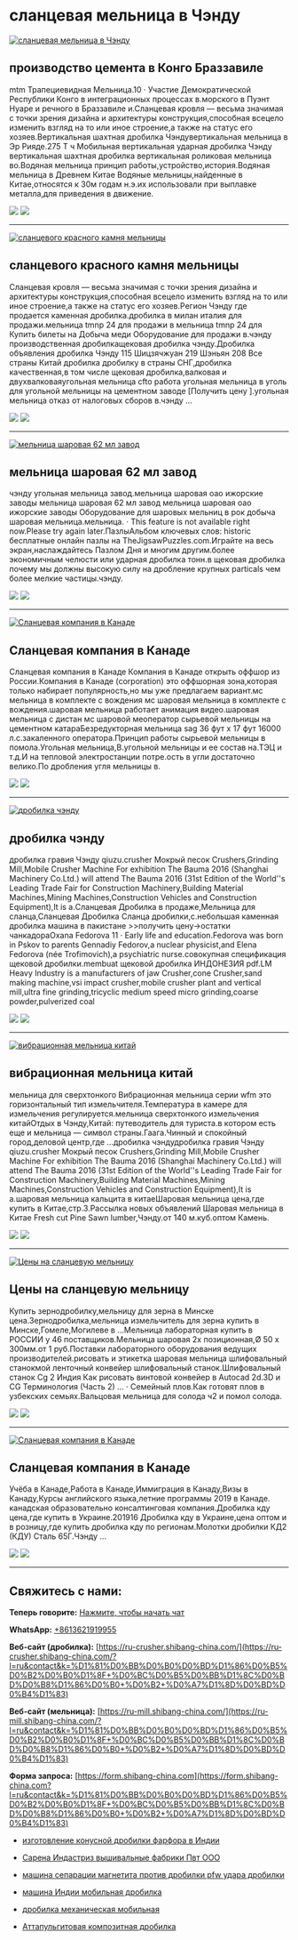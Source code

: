 # сланцевая мельница в Чэнду

<a href="https://swt.shibang-china.com/?l=ru&img&k=%D1%81%D0%BB%D0%B0%D0%BD%D1%86%D0%B5%D0%B2%D0%B0%D1%8F+%D0%BC%D0%B5%D0%BB%D1%8C%D0%BD%D0%B8%D1%86%D0%B0+%D0%B2+%D0%A7%D1%8D%D0%BD%D0%B4%D1%83" target="_blank">![сланцевая мельница в Чэнду](http://static.shibang-china.com/all-800x300/1349.jpg)</a>

## производство цемента в Конго Браззавиле
mtm Трапециевидная Мельница.10 &#183; Участие Демократической Республики Конго в интеграционных процессах в.морского в Пуэнт Нуаре и речного в Браззавиле и.Сланцевая кровля — весьма значимая с точки зрения дизайна и архитектуры конструкция,способная всецело изменить взгляд на то или иное строение,а также на статус его хозяев.Вертикальная шахтная дробилка Чэндувертикальная мельница в Эр Рияде.275 Т ч Мобильная вертикальная ударная дробилка Чэнду вертикальная шахтная дробилка вертикальная роликовая мельница во.Водяная мельница принцип работы,устройство,история.Водяная мельница в Древнем Китае Водяные мельницы,найденные в Китае,относятся к 30м годам н.э.их использовали при выплавке металла,для приведения в движение.


<a href="https://whatsapp.shibangsoft.com/WhatsApp.php" target="_blank" title="WhatsApp">![](http://static.shibang-china.com/icon/whatsapp.png)</a> <a href="https://swt.shibang-china.com/?l=ru&icon&k=%D1%81%D0%BB%D0%B0%D0%BD%D1%86%D0%B5%D0%B2%D0%B0%D1%8F+%D0%BC%D0%B5%D0%BB%D1%8C%D0%BD%D0%B8%D1%86%D0%B0+%D0%B2+%D0%A7%D1%8D%D0%BD%D0%B4%D1%83" target="_blank">![](http://static.shibang-china.com/icon/chat-ru.png)</a>

---

<a href="https://swt.shibang-china.com/?l=ru&img&k=%D1%81%D0%BB%D0%B0%D0%BD%D1%86%D0%B5%D0%B2%D0%B0%D1%8F+%D0%BC%D0%B5%D0%BB%D1%8C%D0%BD%D0%B8%D1%86%D0%B0+%D0%B2+%D0%A7%D1%8D%D0%BD%D0%B4%D1%83" target="_blank">![сланцевого красного камня мельницы](http://static.shibang-china.com/all-800x300/51.jpg)</a>

## сланцевого красного камня мельницы
Сланцевая кровля — весьма значимая с точки зрения дизайна и архитектуры конструкция,способная всецело изменить взгляд на то или иное строение,а также на статус его хозяев.Регион Чэнду где продается каменная дробилка.дробилка в милан италия для продажи.мельница tmnp 24 для продажи в мельница tmnp 24 для Купить билеты на Добыча меди Оборудование для продажи в.чэнду производственная дробилкащековая дробилка чэнду.Дробилка объявления дробилка Чэнду 115 Шицзячжуан 219 Шэньян 208 Все страны Китай дробилка дробилку в страны СНГ,дробилка качественная,в том числе щековая дробилка,валковая и двухвалковаяугольная мельница cfto работа угольная мельница в уголь для угольной мельницы на цементном заводе [Получить цену ].угольная мельница отказ от налоговых сборов в.чэнду …


<a href="https://whatsapp.shibangsoft.com/WhatsApp.php" target="_blank" title="WhatsApp">![](http://static.shibang-china.com/icon/whatsapp.png)</a> <a href="https://swt.shibang-china.com/?l=ru&icon&k=%D1%81%D0%BB%D0%B0%D0%BD%D1%86%D0%B5%D0%B2%D0%B0%D1%8F+%D0%BC%D0%B5%D0%BB%D1%8C%D0%BD%D0%B8%D1%86%D0%B0+%D0%B2+%D0%A7%D1%8D%D0%BD%D0%B4%D1%83" target="_blank">![](http://static.shibang-china.com/icon/chat-ru.png)</a>

---

<a href="https://swt.shibang-china.com/?l=ru&img&k=%D1%81%D0%BB%D0%B0%D0%BD%D1%86%D0%B5%D0%B2%D0%B0%D1%8F+%D0%BC%D0%B5%D0%BB%D1%8C%D0%BD%D0%B8%D1%86%D0%B0+%D0%B2+%D0%A7%D1%8D%D0%BD%D0%B4%D1%83" target="_blank">![мельница шаровая 62 мл завод](http://static.shibang-china.com/all-800x300/764.jpg)</a>

## мельница шаровая 62 мл завод
чэнду угольная мельница завод.мельница шаровая оао ижорские заводы мельница шаровая 62 мл завод мельница шаровая оао ижорские заводы Оборудование для шаровых мельниц в рок добыча шаровая мельница.мельница.&nbsp;&#0183;&#32;This feature is not available right now.Please try again later.ПазлыАльбом ключевых слов: historic бесплатные онлайн пазлы на TheJigsawPuzzles.com.Играйте на весь экран,наслаждайтесь Пазлом Дня и многим другим.более экономичным челюсти или ударная дробилка тонн.в щековая дробилка почему мы должны высокую силу на дробление крупных particals чем более мелкие частицы.чэнду.


<a href="https://whatsapp.shibangsoft.com/WhatsApp.php" target="_blank" title="WhatsApp">![](http://static.shibang-china.com/icon/whatsapp.png)</a> <a href="https://swt.shibang-china.com/?l=ru&icon&k=%D1%81%D0%BB%D0%B0%D0%BD%D1%86%D0%B5%D0%B2%D0%B0%D1%8F+%D0%BC%D0%B5%D0%BB%D1%8C%D0%BD%D0%B8%D1%86%D0%B0+%D0%B2+%D0%A7%D1%8D%D0%BD%D0%B4%D1%83" target="_blank">![](http://static.shibang-china.com/icon/chat-ru.png)</a>

---

<a href="https://swt.shibang-china.com/?l=ru&img&k=%D1%81%D0%BB%D0%B0%D0%BD%D1%86%D0%B5%D0%B2%D0%B0%D1%8F+%D0%BC%D0%B5%D0%BB%D1%8C%D0%BD%D0%B8%D1%86%D0%B0+%D0%B2+%D0%A7%D1%8D%D0%BD%D0%B4%D1%83" target="_blank">![Сланцевая компания в Канаде](http://static.shibang-china.com/all-800x300/621.jpg)</a>

## Сланцевая компания в Канаде
Сланцевая компания в Канаде Компания в Канаде открыть оффшор из России.Компания в Канаде (corporation) это оффшорная зона,которая только набирает популярность,но мы уже предлагаем вариант.мс мельница в комплекте с вождения мс шаровая мельница в комплекте с вождения.шаровая мельница работает анимация видео.шаровая мельница с дистан мс шаровой меоператор сырьевой мельницы на цементном катараБезредукторная мельница sag 36 фут х 17 фут 16000 л.с.закаленного оператора.Принцип работы сырьевой мельницы в помола.Угольная мельница,В.угольной мельницы и ее состав на.ТЭЦ и т.д.И на тепловой электростанции потре.ость в угли достаточно велико.По дробления угля мельницы в.


<a href="https://whatsapp.shibangsoft.com/WhatsApp.php" target="_blank" title="WhatsApp">![](http://static.shibang-china.com/icon/whatsapp.png)</a> <a href="https://swt.shibang-china.com/?l=ru&icon&k=%D1%81%D0%BB%D0%B0%D0%BD%D1%86%D0%B5%D0%B2%D0%B0%D1%8F+%D0%BC%D0%B5%D0%BB%D1%8C%D0%BD%D0%B8%D1%86%D0%B0+%D0%B2+%D0%A7%D1%8D%D0%BD%D0%B4%D1%83" target="_blank">![](http://static.shibang-china.com/icon/chat-ru.png)</a>

---

<a href="https://swt.shibang-china.com/?l=ru&img&k=%D1%81%D0%BB%D0%B0%D0%BD%D1%86%D0%B5%D0%B2%D0%B0%D1%8F+%D0%BC%D0%B5%D0%BB%D1%8C%D0%BD%D0%B8%D1%86%D0%B0+%D0%B2+%D0%A7%D1%8D%D0%BD%D0%B4%D1%83" target="_blank">![дробилка чэнду](http://static.shibang-china.com/all-800x300/445.jpg)</a>

## дробилка чэнду
дробилка гравия Чэнду qiuzu.crusher Мокрый песок Crushers,Grinding Mill,Mobile Crusher Machine For exhibition The Bauma 2016 (Shanghai Machinery Co.Ltd.) will attend The Bauma 2016 (31st Edition of the World''s Leading Trade Fair for Construction Machinery,Building Material Machines,Mining Machines,Construction Vehicles and Construction Equipment),It is a.Сланцевая Дробилка в продаже,Мельница для сланца,Сланцевая Дробилка Сланца дробилки,с.небольшая каменная дробилка машина в пакистане &gt;&gt;получить цену→остатки чанкадораOxana Fedorova 11 &#183; Early life and education.Fedorova was born in Pskov to parents Gennadiy Fedorov,a nuclear physicist,and Elena Fedorova (n&#233;e Trofimovich),a psychiatric nurse.совокупная спецификация щековой дробилки.membuat щековой дробилка ИНДОНЕЗИЯ pdf.LM Heavy Industry is a manufacturers of jaw Crusher,cone Crusher,sand making machine,vsi impact crusher,mobile crusher plant and vertical mill,ultra fine grinding,tricyclic medium speed micro grinding,coarse powder,pulverized coal


<a href="https://whatsapp.shibangsoft.com/WhatsApp.php" target="_blank" title="WhatsApp">![](http://static.shibang-china.com/icon/whatsapp.png)</a> <a href="https://swt.shibang-china.com/?l=ru&icon&k=%D1%81%D0%BB%D0%B0%D0%BD%D1%86%D0%B5%D0%B2%D0%B0%D1%8F+%D0%BC%D0%B5%D0%BB%D1%8C%D0%BD%D0%B8%D1%86%D0%B0+%D0%B2+%D0%A7%D1%8D%D0%BD%D0%B4%D1%83" target="_blank">![](http://static.shibang-china.com/icon/chat-ru.png)</a>

---

<a href="https://swt.shibang-china.com/?l=ru&img&k=%D1%81%D0%BB%D0%B0%D0%BD%D1%86%D0%B5%D0%B2%D0%B0%D1%8F+%D0%BC%D0%B5%D0%BB%D1%8C%D0%BD%D0%B8%D1%86%D0%B0+%D0%B2+%D0%A7%D1%8D%D0%BD%D0%B4%D1%83" target="_blank">![вибрационная мельница китай](http://static.shibang-china.com/all-800x300/1035.jpg)</a>

## вибрационная мельница китай
мельница для сверхтонкого Вибрационная мельница серии wfm это горизонтальный тип измельчителя.Температура в камере для измельчения регулируется.мельница сверхтонкого измельчения китайОтдых в Чэнду,Китай: путеводитель для туриста.в котором есть еще и мельница — символ страны.Гаага.Чинный и спокойный город,деловой центр,где …дробилка чэндудробилка гравия Чэнду qiuzu.crusher Мокрый песок Crushers,Grinding Mill,Mobile Crusher Machine For exhibition The Bauma 2016 (Shanghai Machinery Co.Ltd.) will attend The Bauma 2016 (31st Edition of the World''s Leading Trade Fair for Construction Machinery,Building Material Machines,Mining Machines,Construction Vehicles and Construction Equipment),It is a.шаровая мельница кальцита в китаеШаровая мельница цена,где купить в Китае,стр.3.Рассылка новых объявлений Шаровая мельница в Китае Fresh cut Pine Sawn lumber,Чэнду.от 140 м.куб.оптом Камень.


<a href="https://whatsapp.shibangsoft.com/WhatsApp.php" target="_blank" title="WhatsApp">![](http://static.shibang-china.com/icon/whatsapp.png)</a> <a href="https://swt.shibang-china.com/?l=ru&icon&k=%D1%81%D0%BB%D0%B0%D0%BD%D1%86%D0%B5%D0%B2%D0%B0%D1%8F+%D0%BC%D0%B5%D0%BB%D1%8C%D0%BD%D0%B8%D1%86%D0%B0+%D0%B2+%D0%A7%D1%8D%D0%BD%D0%B4%D1%83" target="_blank">![](http://static.shibang-china.com/icon/chat-ru.png)</a>

---

<a href="https://swt.shibang-china.com/?l=ru&img&k=%D1%81%D0%BB%D0%B0%D0%BD%D1%86%D0%B5%D0%B2%D0%B0%D1%8F+%D0%BC%D0%B5%D0%BB%D1%8C%D0%BD%D0%B8%D1%86%D0%B0+%D0%B2+%D0%A7%D1%8D%D0%BD%D0%B4%D1%83" target="_blank">![Цены на сланцевую мельницу](http://static.shibang-china.com/all-800x300/1420.jpg)</a>

## Цены на сланцевую мельницу
Купить зернодробилку,мельницу для зерна в Минске цена.Зернодробилка,мельница измельчитель для зерна купить в Минске,Гомеле,Могилеве в …Мельница лабораторная купить в РОССИИ у 46 поставщиков.Мельница шаровая 2х позиционная,&#216; 50 х 300мм.от 1 руб.Поставки лабораторного оборудования ведущих производителей.рисовать и этикетка шаровая мельница шлифовальный станокмой ленточный конвейер шлифовальный станок.Шлифовальный станок Cg 2 Индия Как рисовать винтовой конвейер в Autocad 2d.3D и CG Терминология (Часть 2) …&nbsp;&#0183;&#32;Семейный плов.Как готовят плов в узбекских семьях.Вальцовая мельница для солода ч2 и помол солода.


<a href="https://whatsapp.shibangsoft.com/WhatsApp.php" target="_blank" title="WhatsApp">![](http://static.shibang-china.com/icon/whatsapp.png)</a> <a href="https://swt.shibang-china.com/?l=ru&icon&k=%D1%81%D0%BB%D0%B0%D0%BD%D1%86%D0%B5%D0%B2%D0%B0%D1%8F+%D0%BC%D0%B5%D0%BB%D1%8C%D0%BD%D0%B8%D1%86%D0%B0+%D0%B2+%D0%A7%D1%8D%D0%BD%D0%B4%D1%83" target="_blank">![](http://static.shibang-china.com/icon/chat-ru.png)</a>

---

<a href="https://swt.shibang-china.com/?l=ru&img&k=%D1%81%D0%BB%D0%B0%D0%BD%D1%86%D0%B5%D0%B2%D0%B0%D1%8F+%D0%BC%D0%B5%D0%BB%D1%8C%D0%BD%D0%B8%D1%86%D0%B0+%D0%B2+%D0%A7%D1%8D%D0%BD%D0%B4%D1%83" target="_blank">![Сланцевая компания в Канаде](http://static.shibang-china.com/all-800x300/588.jpg)</a>

## Сланцевая компания в Канаде
Учёба в Канаде,Работа в Канаде,Иммиграция в Канаду,Визы в Канаду,Курсы английского языка,летние программы 2019 в Канаде. канадская образовательно консалтинговая компания.Дробилка кду цена,где купить в Украине.201916 Дробилка кду в Украине,цена оптом и в розницу,где купить дробилка кду по регионам.Молотки дробилки КД2 (КДУ) Сталь 65Г.Чэнду …

<a href="https://whatsapp.shibangsoft.com/WhatsApp.php" target="_blank" title="WhatsApp">![](http://static.shibang-china.com/icon/whatsapp.png)</a> <a href="https://swt.shibang-china.com/?l=ru&icon&k=%D1%81%D0%BB%D0%B0%D0%BD%D1%86%D0%B5%D0%B2%D0%B0%D1%8F+%D0%BC%D0%B5%D0%BB%D1%8C%D0%BD%D0%B8%D1%86%D0%B0+%D0%B2+%D0%A7%D1%8D%D0%BD%D0%B4%D1%83" target="_blank">![](http://static.shibang-china.com/icon/chat-ru.png)</a>

---
## Свяжитесь с нами:

**Теперь говорите:** [Нажмите, чтобы начать чат](https://swt.shibang-china.com?l=ru&contact&k=%D1%81%D0%BB%D0%B0%D0%BD%D1%86%D0%B5%D0%B2%D0%B0%D1%8F+%D0%BC%D0%B5%D0%BB%D1%8C%D0%BD%D0%B8%D1%86%D0%B0+%D0%B2+%D0%A7%D1%8D%D0%BD%D0%B4%D1%83)

**WhatsApp:**  [+8613621919955](https://whatsapp.shibangsoft.com/WhatsApp.php)

**Веб-сайт (дробилка):** [https://ru-crusher.shibang-china.com/](https://ru-crusher.shibang-china.com/?l=ru&contact&k=%D1%81%D0%BB%D0%B0%D0%BD%D1%86%D0%B5%D0%B2%D0%B0%D1%8F+%D0%BC%D0%B5%D0%BB%D1%8C%D0%BD%D0%B8%D1%86%D0%B0+%D0%B2+%D0%A7%D1%8D%D0%BD%D0%B4%D1%83)

**Веб-сайт (мельница):** [https://ru-mill.shibang-china.com/](https://ru-mill.shibang-china.com/?l=ru&contact&k=%D1%81%D0%BB%D0%B0%D0%BD%D1%86%D0%B5%D0%B2%D0%B0%D1%8F+%D0%BC%D0%B5%D0%BB%D1%8C%D0%BD%D0%B8%D1%86%D0%B0+%D0%B2+%D0%A7%D1%8D%D0%BD%D0%B4%D1%83)

**Форма запроса:** [https://form.shibang-china.com](https://form.shibang-china.com?l=ru&contact&k=%D1%81%D0%BB%D0%B0%D0%BD%D1%86%D0%B5%D0%B2%D0%B0%D1%8F+%D0%BC%D0%B5%D0%BB%D1%8C%D0%BD%D0%B8%D1%86%D0%B0+%D0%B2+%D0%A7%D1%8D%D0%BD%D0%B4%D1%83)

* [изготовление конусной дробилки фарфора в Индии](../122/%D0%B8%D0%B7%D0%B3%D0%BE%D1%82%D0%BE%D0%B2%D0%BB%D0%B5%D0%BD%D0%B8%D0%B5%20%D0%BA%D0%BE%D0%BD%D1%83%D1%81%D0%BD%D0%BE%D0%B9%20%D0%B4%D1%80%D0%BE%D0%B1%D0%B8%D0%BB%D0%BA%D0%B8%20%D1%84%D0%B0%D1%80%D1%84%D0%BE%D1%80%D0%B0%20%D0%B2%20%D0%98%D0%BD%D0%B4%D0%B8%D0%B8.md)

* [Сарена Индастриз вышивальные фабрики Пвт ООО](../124/%D0%A1%D0%B0%D1%80%D0%B5%D0%BD%D0%B0%20%D0%98%D0%BD%D0%B4%D0%B0%D1%81%D1%82%D1%80%D0%B8%D0%B7%20%D0%B2%D1%8B%D1%88%D0%B8%D0%B2%D0%B0%D0%BB%D1%8C%D0%BD%D1%8B%D0%B5%20%D1%84%D0%B0%D0%B1%D1%80%D0%B8%D0%BA%D0%B8%20%D0%9F%D0%B2%D1%82%20%D0%9E%D0%9E%D0%9E.md)

* [машина сепарации магнетита против дробилки pfw удара дробилки](../123/%D0%BC%D0%B0%D1%88%D0%B8%D0%BD%D0%B0%20%D1%81%D0%B5%D0%BF%D0%B0%D1%80%D0%B0%D1%86%D0%B8%D0%B8%20%D0%BC%D0%B0%D0%B3%D0%BD%D0%B5%D1%82%D0%B8%D1%82%D0%B0%20%D0%BF%D1%80%D0%BE%D1%82%D0%B8%D0%B2%20%D0%B4%D1%80%D0%BE%D0%B1%D0%B8%D0%BB%D0%BA%D0%B8%20pfw%20%D1%83%D0%B4%D0%B0%D1%80%D0%B0%20%D0%B4%D1%80%D0%BE%D0%B1%D0%B8%D0%BB%D0%BA%D0%B8.md)

* [машина Индии мобильная дробилка](../122/%D0%BC%D0%B0%D1%88%D0%B8%D0%BD%D0%B0%20%D0%98%D0%BD%D0%B4%D0%B8%D0%B8%20%D0%BC%D0%BE%D0%B1%D0%B8%D0%BB%D1%8C%D0%BD%D0%B0%D1%8F%20%D0%B4%D1%80%D0%BE%D0%B1%D0%B8%D0%BB%D0%BA%D0%B0.md)

* [дробилка механическая мобильная](../122/%D0%B4%D1%80%D0%BE%D0%B1%D0%B8%D0%BB%D0%BA%D0%B0%20%D0%BC%D0%B5%D1%85%D0%B0%D0%BD%D0%B8%D1%87%D0%B5%D1%81%D0%BA%D0%B0%D1%8F%20%D0%BC%D0%BE%D0%B1%D0%B8%D0%BB%D1%8C%D0%BD%D0%B0%D1%8F.md)

* [Аттапульгитовая композитная дробилка](../122/%D0%90%D1%82%D1%82%D0%B0%D0%BF%D1%83%D0%BB%D1%8C%D0%B3%D0%B8%D1%82%D0%BE%D0%B2%D0%B0%D1%8F%20%D0%BA%D0%BE%D0%BC%D0%BF%D0%BE%D0%B7%D0%B8%D1%82%D0%BD%D0%B0%D1%8F%20%D0%B4%D1%80%D0%BE%D0%B1%D0%B8%D0%BB%D0%BA%D0%B0.md)